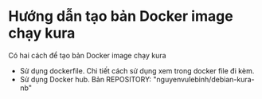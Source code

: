 # Hướng dẫn tạo bản Docker image chạy kura

Có hai cách để tạo bản Docker image chạy kura

- Sử dụng dockerfile. Chi tiết cách sử dụng xem trong docker file đi kèm.
- Sử dụng Docker hub. Bản REPOSITORY: "nguyenvulebinh/debian-kura-nb"
